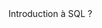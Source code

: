 <!DOCTYPE html>
<html lang="fr">
    <head>
        <meta charset="utf8"/>
        <title>CM1 (AdminSys)</title>
        <meta name="color-scheme" content="dark light">
        <meta name="viewport" content="width=device-width, initial-scale=1"/>
        <link   href="/skeleton/slides/index.css"  rel="stylesheet">
        <script  src="/skeleton/slides/index.js"  type="module"     blocking="render" async></script>
    </head>
<main>
<frame-uca-title
    caption   = "R1-02 Bases de Données Relationnelles"
    subcaption= "CM1 : Requêter une base de données"
    author    = "Denis MIGDAL"
    mail      = "denis.migdal@uca.fr">
</frame-uca-title>
<frame-section>Introduction à SQL ?</frame-section>
<frame-uca>
</frame-uca>
<frame-uca subsection="Les SGBD">
</frame-uca>
</main>
    </body>
</html>